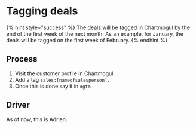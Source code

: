 # Tagging deals

{% hint style="success" %}
The deals will be tagged in Chartmogul by the end of the first week of the next month. As an example, for January, the deals will be tagged on the first week of February.&#x20;
{% endhint %}

## Process

1. Visit the customer profile in Chartmogul.&#x20;
2. Add a tag `sales:[nameofsalesperson].`
3. Once this is done say it in `#gtm`

## Driver

As of now, this is Adrien.&#x20;
